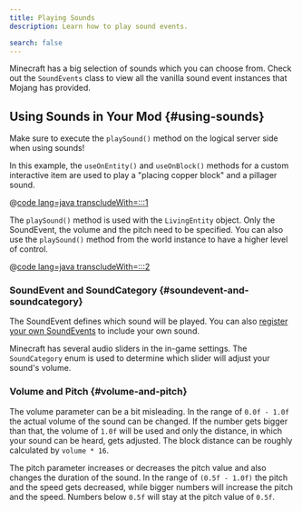 ```yaml
---
title: Playing Sounds
description: Learn how to play sound events.

search: false
---
```


Minecraft has a big selection of sounds which you can choose from. Check out the `SoundEvents` class to view all the vanilla sound event instances that Mojang has provided.

## Using Sounds in Your Mod {#using-sounds}

Make sure to execute the `playSound()` method on the logical server side when using sounds!

In this example, the `useOnEntity()` and `useOnBlock()` methods for a custom interactive item are used to play a "placing copper block" and a pillager sound.

@[code lang=java transcludeWith=:::1](@/reference/1.20.4/src/main/java/com/example/docs/item/custom/CustomSoundItem.java)

The `playSound()` method is used with the `LivingEntity` object. Only the SoundEvent, the volume and the pitch need to be specified. You can also use the `playSound()` method from the world instance to have a higher level of control.

@[code lang=java transcludeWith=:::2](@/reference/1.20.4/src/main/java/com/example/docs/item/custom/CustomSoundItem.java)

### SoundEvent and SoundCategory {#soundevent-and-soundcategory}

The SoundEvent defines which sound will be played. You can also [register your own SoundEvents](./custom) to include your own sound.

Minecraft has several audio sliders in the in-game settings. The `SoundCategory` enum is used to determine which slider will adjust your sound's volume.

### Volume and Pitch {#volume-and-pitch}

The volume parameter can be a bit misleading. In the range of `0.0f - 1.0f` the actual volume of the sound can be changed. If the number gets bigger than that, the volume of `1.0f` will be used and only the distance, in which your sound can be heard, gets adjusted. The block distance can be roughly calculated by `volume * 16`.

The pitch parameter increases or decreases the pitch value and also changes the duration of the sound. In the range of `(0.5f - 1.0f)` the pitch and the speed gets decreased, while bigger numbers will increase the pitch and the speed. Numbers below `0.5f` will stay at the pitch value of `0.5f`.
